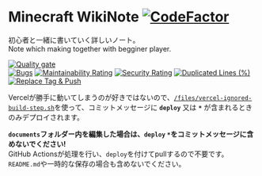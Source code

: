 # Minecraft WikiNote [![CodeFactor](https://www.codefactor.io/repository/github/tamagoez/minecraft-wikinote/badge)](https://www.codefactor.io/repository/github/tamagoez/minecraft-wikinote)

初心者と一緒に書いていく詳しいノート。  
Note which making together with begginer player.

[![Quality gate](https://sonarcloud.io/api/project_badges/quality_gate?project=tamagoez_minecraft-wikinote)](https://sonarcloud.io/summary/new_code?id=tamagoez_minecraft-wikinote)  
[![Bugs](https://sonarcloud.io/api/project_badges/measure?project=tamagoez_minecraft-wikinote&metric=bugs)](https://sonarcloud.io/summary/new_code?id=tamagoez_minecraft-wikinote)
[![Maintainability Rating](https://sonarcloud.io/api/project_badges/measure?project=tamagoez_minecraft-wikinote&metric=sqale_rating)](https://sonarcloud.io/summary/new_code?id=tamagoez_minecraft-wikinote)
[![Security Rating](https://sonarcloud.io/api/project_badges/measure?project=tamagoez_minecraft-wikinote&metric=security_rating)](https://sonarcloud.io/summary/new_code?id=tamagoez_minecraft-wikinote)
[![Duplicated Lines (%)](https://sonarcloud.io/api/project_badges/measure?project=tamagoez_minecraft-wikinote&metric=duplicated_lines_density)](https://sonarcloud.io/summary/new_code?id=tamagoez_minecraft-wikinote)  
[![Replace Tag & Push](https://github.com/tamagoez/minecraft-wikinote/actions/workflows/replacetag_push.yml/badge.svg)](https://github.com/tamagoez/minecraft-wikinote/actions/workflows/replacetag_push.yml)

Vercelが勝手に動いてしまうのが好きではないので、[`/files/vercel-ignored-build-step.sh`](https://github.com/tamagoez/minecraft-wikinote/blob/main/files/vercel-ignored-build-step.sh)を使って、コミットメッセージに **`deploy`** 又は **`*`** が含まれるときのみデプロイされます。  

**`documents`フォルダー内を編集した場合は、`deploy` `*`をコミットメッセージに含めないでください!**  
GitHub Actionsが処理を行い、`deploy`を付けてpullするので不要です。
`README.md`や一時的な保存の場合も含めないでください。
